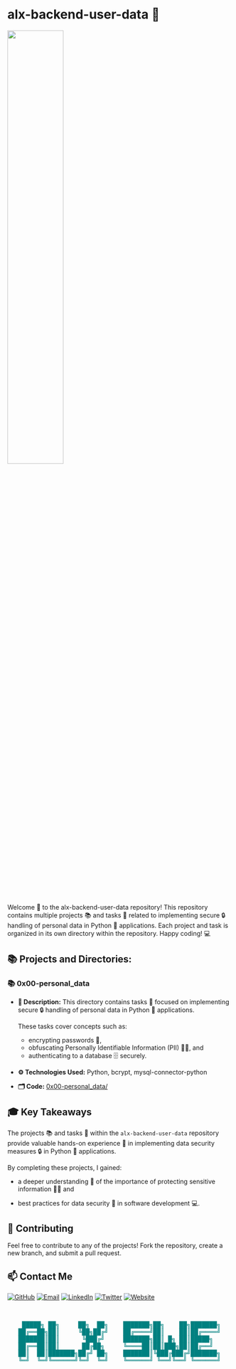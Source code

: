 # alx-backend-user-data 🚀

<img src="https://i.imgflip.com/4ccvuv.png" width="50%">

Welcome 🙏 to the alx-backend-user-data repository! This repository contains multiple projects 📚 and tasks 📝 related to implementing secure 🔒 handling of personal data in Python 🐍 applications. Each project and task is organized in its own directory within the repository. Happy coding! 💻

## 📚 Projects and Directories:

### 📚 0x00-personal_data
- **📃 Description:** This directory contains tasks 📝 focused on implementing secure 🔒 handling of personal data in Python 🐍 applications. 

    These tasks cover concepts such as:
     - encrypting passwords 🔐, 
     - obfuscating Personally Identifiable Information (PII) 🕵️‍♀️, and 
     - authenticating to a database 🗄️ securely.
- **⚙️ Technologies Used:** Python, bcrypt, mysql-connector-python
- **🗂️ Code:** [0x00-personal_data/](./0x00-personal_data)

## 🎓 Key Takeaways

The projects 📚 and tasks 📝 within the `alx-backend-user-data` repository provide valuable hands-on experience 👐 in implementing data security measures 🔒 in Python 🐍 applications. 

By completing these projects, I gained: 

- a deeper understanding 🧠 of the importance of protecting sensitive information 🕵️‍♀️ and 

- best practices for data security 🔐 in software development 💻.

## 🤝 Contributing
Feel free to contribute to any of the projects! Fork the repository, create a new branch, and submit a pull request.


 ## 📫 Contact Me

[![GitHub](https://img.shields.io/badge/GitHub-100000?style=for-the-badge&logo=github&logoColor=white)](https://github.com/BinyamMamo)
[![Email](https://img.shields.io/badge/Email-D14836?style=for-the-badge&logo=gmail&logoColor=white)](mailto:binyammamo01@gmail.com)
[![LinkedIn](https://img.shields.io/badge/LinkedIn-0077B5?style=for-the-badge&logo=linkedin&logoColor=white)](https://linkedin.com/in/binyammamo)
[![Twitter](https://img.shields.io/badge/Twitter-1DA1F2?style=for-the-badge&logo=twitter&logoColor=white)](#)
[![Website](https://img.shields.io/badge/Website-000000?style=for-the-badge&logo=About.me&logoColor=white)](https://binyammamo.github.io)

<pre id="banner" style="color: teal" align="center">


 █████╗ ██╗     ██╗  ██╗    ███████╗██╗    ██╗███████╗
██╔══██╗██║     ╚██╗██╔╝    ██╔════╝██║    ██║██╔════╝
███████║██║      ╚███╔╝     ███████╗██║ █╗ ██║█████╗  
██╔══██║██║      ██╔██╗     ╚════██║██║███╗██║██╔══╝  
██║  ██║███████╗██╔╝ ██╗    ███████║╚███╔███╔╝███████╗
╚═╝  ╚═╝╚══════╝╚═╝  ╚═╝    ╚══════╝ ╚══╝╚══╝ ╚══════╝
                                                      
</pre>